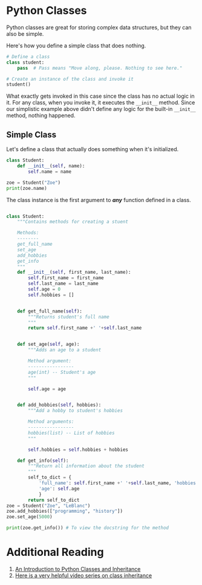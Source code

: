 # Python Classes
Python classes are great for storing complex data structures, but they can also be simple.

Here's how you define a simple class that does nothing.

```python
# Define a class
class student:
    pass  # Pass means "Move along, please. Nothing to see here."

# Create an instance of the class and invoke it
student()
```

What exactly gets invoked in this case since the class has no actual logic in it. For any class, when you invoke it, it executes the `__init__` method. Since our simplistic example above didn't define any logic for the built-in `__init__` method, nothing happened.

## Simple Class

Let's define a class that actually does something when it's initialized.

```python
class Student:
    def __init__(self, name):
        self.name = name

zoe = Student("Zoe")
print(zoe.name)
```

The class instance is the first argument to **_any_** function defined in a class.

```python

class Student:
    """Contains methods for creating a stuent

    Methods:
    --------
    get_full_name
    set_age
    add_hobbies
    get_info
    """
    def __init__(self, first_name, last_name):
        self.first_name = first_name
        self.last_name = last_name
        self.age = 0
        self.hobbies = []


    def get_full_name(self):
        """Returns student's full name
        """
        return self.first_name +' '+self.last_name


    def set_age(self, age):
        """Adds an age to a student

        Method argument:
        -----------------
        age(int) -- Student's age
        """

        self.age = age


    def add_hobbies(self, hobbies):
        """Add a hobby to student's hobbies

        Method arguments:
        -----------------
        hobbies(list) -- List of hobbies
        """

        self.hobbies = self.hobbies + hobbies

    def get_info(self):
        """Return all information about the student
        """
        self_to_dict = {
            'full_name': self.first_name +' '+self.last_name, 'hobbies': ' '.join(self.hobbies),
            'age': self.age
            }
        return self_to_dict
zoe = Student("Zoe", "LeBlanc")
zoe.add_hobbies(["programming", "history"])
zoe.set_age(5000)

print(zoe.get_info()) # To view the docstring for the method
```


    

# Additional Reading

1. [An Introduction to Python Classes and Inheritance](http://www.jesshamrick.com/2011/05/18/an-introduction-to-classes-and-inheritance-in-python/)
2. [Here is a very helpful video series on class inheritance](https://www.youtube.com/playlist?list=PL-osiE80TeTsqhIuOqKhwlXsIBIdSeYtc)